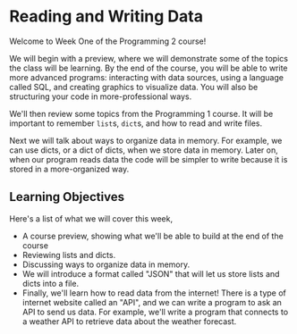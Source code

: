 # Reading and Writing Data

Welcome to Week One of the Programming 2 course!

We will begin with a preview, where we will demonstrate some of the topics the class will be learning. By the end of the course, you will be able to write more advanced programs: interacting with data sources, using a language called SQL, and creating graphics to visualize data. You will also be structuring your code in more-professional ways.

We'll then review some topics from the Programming 1 course. It will be important to remember `list`s, `dict`s, and how to read and write files.

Next we will talk about ways to organize data in memory. For example, we can use dicts, or  a dict of dicts, when we store data in memory. Later on, when our program reads data the code will be simpler to write because it is stored in a more-organized way.

## Learning Objectives

Here's a list of what we will cover this week,

* A course preview, showing what we'll be able to build at the end of the course
* Reviewing lists and dicts.
* Discussing ways to organize data in memory.
* We will introduce a format called "JSON" that will let us store lists and dicts into a file.
* Finally, we'll learn how to read data from the internet! There is a type of internet website called an "API", and we can write a program to ask an API to send us data. For example, we'll write a program that connects to a weather API to retrieve data about the weather forecast.





